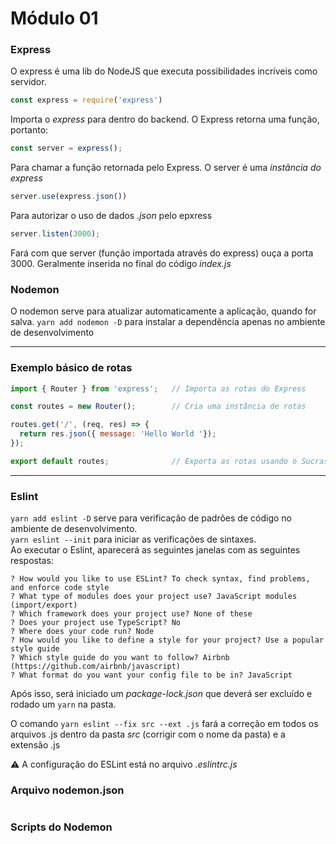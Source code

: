 # Módulo 01

### Express
O express é uma lib do NodeJS que executa possibilidades incríveis como servidor.

```js
const express = require('express')
```
Importa o *express* para dentro do backend. O Express retorna uma função, portanto:

```js
const server = express();
```
Para chamar a função retornada pelo Express. O server é uma *instância do express*

```js
server.use(express.json())
```
Para autorizar o uso de dados *.json* pelo epxress

```js
server.listen(3000);
```
Fará com que server (função importada através do express) ouça a porta 3000. Geralmente inserida no final do código *index.js*


### Nodemon
O nodemon serve para atualizar automaticamente a aplicação, quando for salva.
`yarn add nodemon -D` para instalar a dependência apenas no ambiente de desenvolvimento

<hr/>

### Exemplo básico de rotas

```js
import { Router } from 'express';   // Importa as rotas do Express

const routes = new Router();        // Cria uma instância de rotas

routes.get('/', (req, res) => {
  return res.json({ message: 'Hello World '});
});

export default routes;              // Exporta as rotas usando o Sucrase
```

<hr/>

### Eslint
`yarn add eslint -D` serve para verificação de padrões de código no ambiente de desenvolvimento. <br/>
`yarn eslint --init` para iniciar as verificações de sintaxes.<br/>
Ao executar o Eslint, aparecerá as seguintes janelas com as seguintes respostas:
```
? How would you like to use ESLint? To check syntax, find problems, and enforce code style
? What type of modules does your project use? JavaScript modules (import/export)
? Which framework does your project use? None of these
? Does your project use TypeScript? No
? Where does your code run? Node
? How would you like to define a style for your project? Use a popular style guide
? Which style guide do you want to follow? Airbnb (https://github.com/airbnb/javascript)
? What format do you want your config file to be in? JavaScript
```
Após isso, será iniciado um *package-lock.json* que deverá ser excluído e rodado um `yarn` na pasta.

O comando `yarn eslint --fix src --ext .js` fará a correção em todos os arquivos .js dentro da pasta *src* (corrigir com o nome da pasta) e a extensão .js

:warning: A configuração do ESLint está no arquivo *.eslintrc.js*

### Arquivo nodemon.json

```json

```

### Scripts do Nodemon


```json

```